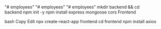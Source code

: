 "# employees" 
"# employees" 
"# employees" 
mkdir backend && cd backend
npm init -y
npm install express mongoose cors
Frontend

bash
Copy
Edit
npx create-react-app frontend
cd frontend
npm install axios